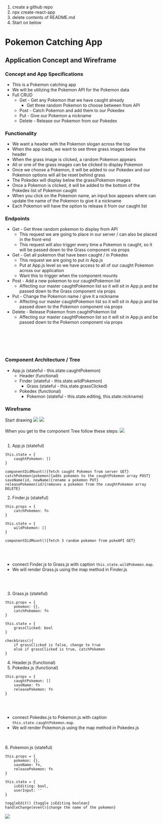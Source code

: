 1. create a github repo
2. npx create-react-app 
2. delete contents of README.md
3. Start on below


# Pokemon Catching App

## Application Concept and Wireframe
### Concept and App Specifications
- This is a Pokemon catching app
- We will be utilizing the Pokemon API for the Pokemon data
- Full CRUD
    - Get - Get any Pokemon that we have caught already
        - Get three random Pokemon to choose between from API
    - Post - Catch Pokemon and add them to our Pokedex
    - Put - Give our Pokemon a nickname
    - Delete - Release our Pokemon from our Pokedex

### Functionality
- We want a header with the Pokemon slogan across the top
- When the app loads, we want to see three grass images below the header
- When the grass image is clicked, a random Pokemon appears
- All or one of the grass images can be clicked to display Pokemon
- Once we choose a Pokemon, it will be added to our Pokedex and our Pokemon options will all be reset behind grass
- The Pokedex will display below the grass/Pokemon images
- Once a Pokemon is clicked, it will be added to the bottom of the Pokedex list of Pokemon caught
- When you click on the Pokemon name, an input box appears where can update the name of the Pokemon to give it a nickname
- Each Pokemon will have the option to release it from our caught list


    
### Endpoints
- Get - Get three random pokemon to display from API
    - This request we are going to place in our server / can also be placed in the front-end
    - This request will also trigger every time a Pokemon is caught, so it will be passed down to the Grass component via props
- Get - Get all pokemon that have been caught / in Pokedex
    - This request we are going to put in App.js
    - Put at App.js level so we have access to all of our caught Pokemon across our application
    - Want this to trigger when the component mounts
- Post - Add a new pokemon to our caughtPokemon list
    - Affecting our master caughtPokemon list so it will sit in App.js and be passed down to the Grass component via props
- Put - Change the Pokemon name / give it a nickname
    - Affecting our master caughtPokemon list so it will sit in App.js and be passed down to the Pokemon component via props
- Delete - Release Pokemon from caughtPokemon list
    - Affecting our master caughtPokemon list so it will sit in App.js and be passed down to the Pokemon component via props

<br />
<br />
<br />
<br />
    
### Component Architecture / Tree
- App.js (stateful - this.state.caughtPokemon)
    - Header (functional)
    - Finder (stateful - this.state.wildPokemon)
        - Grass (stateful - this.state.grassClicked)
    - Pokedex (functional)
        - Pokemon (stateful - this.state.editing, this.state.nickname)

### Wireframe
Start drawing
<img src='./images/Capture1.PNG' />
<img src='./images/Capture2.PNG' />
<br />
<br />
When you get to the component Tree follow these steps:
<img src='./images/Capture3.PNG' />
<br />
<br />

1. App.js (stateful)
```
this.state = {
    caughtPokemon: []
}

componentDidMount(){fetch caught Pokemon from server GET}
catchPokemon(pokemon){adds pokemon to the caughtPokemon array POST}
saveName(id, newName){rename a pokemon PUT}
releasePokemon(id){removes a pokemon from the caughtPokemon array DELETE}
```
2. Finder.js (stateful)
```
this.props = {
    catchPokemon: fn
}

this.state = {
    wildPokemon: []
}

componentDidMount(){fetch 3 random pokemon from pokeAPI GET}
```

<br />
<br />

- connect Finder.js to Grass.js with caption ```this.state.wildPokemon.map```. 
- We will render Grass.js using the map method in Finder.js
<br />
<br />

3. Grass.js (stateful)
```
this.props = {
    pokemon: {},
    catchPokemon: fn
}

this.state = {
    grassClicked: bool
}

checkGrass(){
    if grassClicked is false, change to true
    else if grassClicked is true, catchPokemon
}
```
4. Header.js (functional)
5. Pokedex.js (functional)
```
this.props = {
    caughtPokemon: []
    saveName: fn
    releasePokemon: fn
}
```
<br />
<br />

- connect Pokedex.js to Pokemon.js with caption ```this.state.caughtPokemon.map```. 
- We will render Pokemon.js using the map method in Pokedex.js
<br />
<br />
6. Pokemon.js (stateful)

```
this.props = {
    pokemon: {},
    saveName: fn,
    releasePokemon: fn
}

this.state = {
    isEditing: bool,
    userInput: ''
}

toggleEdit() {toggle isEditing boolean}
handleChange(event){change the name of the pokemon}
```

<img src='./images/Capture3.PNG' />